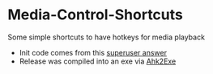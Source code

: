 # Media-Control-Shortcuts

Some simple shortcuts to have hotkeys for media playback

* Init code comes from this [superuser answer](https://superuser.com/a/279000/628891)
* Release was compiled into an exe via [Ahk2Exe](https://github.com/AutoHotkey/Ahk2Exe)